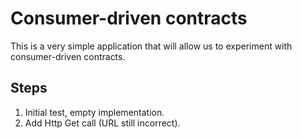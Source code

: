 # Consumer-driven contracts

This is a very simple application that will allow us to experiment with consumer-driven contracts.

## Steps

1. Initial test, empty implementation.
2. Add Http Get call (URL still incorrect).